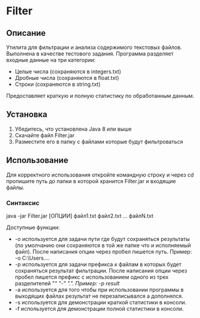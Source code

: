 # Filter 
## Описание
Утилита для фильтрации и анализа содержимого текстовых файлов. Выполнена в качестве тестового задания. Программа разделяет входные данные на три категории:
- Целые числа (сохраняются в integers.txt)
- Дробные числа (сохраняются в float.txt)
- Строки (сохраняются в string.txt)

Предоставляет краткую и полную статистику по обработанным данным.
## Установка
1. Убедитесь, что установлена Java 8 или выше
2. Скачайте  файл Filter.jar
3. Разместите его в папку с файлами которые будут фильтроваться

## Использование
Для корректного использования откройте командную строку и через cd пропишите путь до папки в которой хранится Filter.jar и входящие файлы.
### Синтаксис
java -jar Filter.jar [ОПЦИИ] файл1.txt файл2.txt ... файлN.txt

Доступные функции:
- -o используется для задачи пути где будут сохраняться результаты (по умолчанию они сохраняются в той же папке что и исполняемый файл). После написания опции через пробел пишется путь. Пример: -o C:\Users\....
- -p используется для задачи префикса к файлам в которых будет сохраняться результат фильтрации. После написания опции через пробел пишется префикс с использованием одного из трех разделителей "_" "-" ".". Пример: -p result_
- -a используется для того чтобы при использовании программы в выходящих файлах результат не перезаписывался а дополнялся. 
- -s используется для демонстрации краткой статистики в консоли.
- -f используется для демонстрации полной статистики в консоли.

